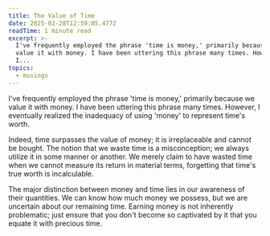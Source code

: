 ```yaml
---
title: The Value of Time
date: 2025-02-28T12:59:05.477Z
readTime: 1 minute read
excerpt: >-
  I've frequently employed the phrase 'time is money,' primarily because we
  value it with money. I have been uttering this phrase many times. However,
  I...
topics:
  - musings
---
```

I've frequently employed the phrase 'time is money,' primarily because we value it with money. I have been uttering this phrase many times. However, I eventually realized the inadequacy of using 'money' to represent time's worth.
 
 Indeed, time surpasses the value of money; it is irreplaceable and cannot be bought. The notion that we waste time is a misconception; we always utilize it in some manner or another. We merely claim to have wasted time when we cannot measure its return in material terms, forgetting that time's true worth is incalculable.
 
 The major distinction between money and time lies in our awareness of their quantities. We can know how much money we possess, but we are uncertain about our remaining time.
 Earning money is not inherently problematic; just ensure that you don't become so captivated by it that you equate it with precious time.
